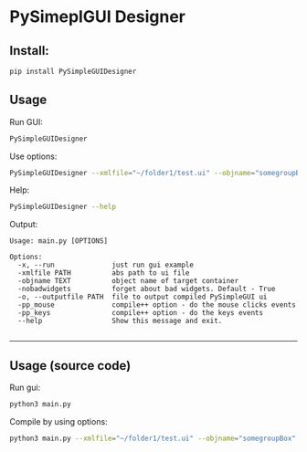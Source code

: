 # PySimeplGUI Designer

## Install:
```bash
pip install PySimpleGUIDesigner
```

## Usage
Run GUI:
```bash
PySimpleGUIDesigner
```

Use options:
```bash
PySimpleGUIDesigner --xmlfile="~/folder1/test.ui" --objname="somegroupBox"
```

Help:
```bash
PySimpleGUIDesigner --help
```
Output:
```
Usage: main.py [OPTIONS]

Options:
  -x, --run              just run gui example
  -xmlfile PATH          abs path to ui file
  -objname TEXT          object name of target container
  -nobadwidgets          forget about bad widgets. Default - True
  -o, --outputfile PATH  file to output compiled PySimpleGUI ui
  -pp_mouse              compile++ option - do the mouse clicks events
  -pp_keys               compile++ option - do the keys events
  --help                 Show this message and exit.


```
---
## Usage (source code)

Run gui:
```bash
python3 main.py
```

Compile by using options:
```bash
python3 main.py --xmlfile="~/folder1/test.ui" --objname="somegroupBox"
```
